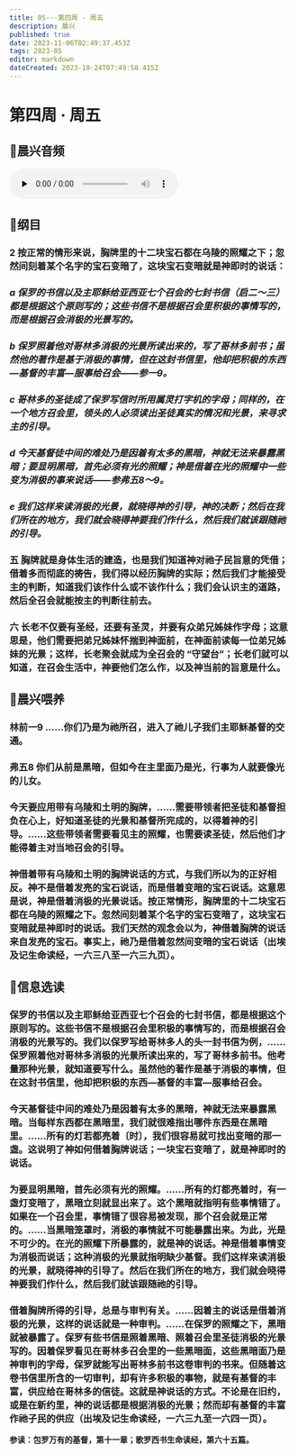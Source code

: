 ```yaml
---
title: 05---第四周 · 周五
description: 晨兴
published: true
date: 2023-11-06T02:49:37.453Z
tags: 2023-05
editor: markdown
dateCreated: 2023-10-24T07:49:58.415Z
---
```


# 第四周 · 周五
## 🎵晨兴音频
<audio id="audio" controls="" preload="none">
      <source id="mp3" src="/2023-05/week4/week4day5.mp3">
</audio>

## 📖纲目

### 2  按正常的情形来说，胸牌里的十二块宝石都在乌陵的照耀之下；忽然间刻着某个名字的宝石变暗了，这块宝石变暗就是神即时的说话：

### *a  保罗的书信以及主耶稣给亚西亚七个召会的七封书信（启二～三）都是根据这个原则写的；这些书信不是根据召会里积极的事情写的，而是根据召会消极的光景写的。*

### *b  保罗照着他对哥林多消极的光景所读出来的，写了哥林多前书；虽然他的著作是基于消极的事情，但在这封书信里，他却把积极的东西—基督的丰富—服事给召会——参一9。*

### *c  哥林多的圣徒成了保罗写信时所用属灵打字机的字母；同样的，在一个地方召会里，领头的人必须读出圣徒真实的情况和光景，来寻求主的引导。*

### *d  今天基督徒中间的难处乃是因着有太多的黑暗，神就无法来暴露黑暗；要显明黑暗，首先必须有光的照耀；神是借着在光的照耀中一些变为消极的事来说话——参弗五8～9。*

### *e  我们这样来读消极的光景，就晓得神的引导，神的决断；然后在我们所在的地方，我们就会晓得神要我们作什么，然后我们就该跟随祂的引导。*

### 五  胸牌就是身体生活的建造，也是我们知道神对祂子民旨意的凭借；借着多而彻底的祷告，我们得以经历胸牌的实际；然后我们才能接受主的判断，知道我们该作什么或不该作什么；我们会认识主的道路，然后全召会就能按主的判断往前去。

### 六  长老不仅要有圣经，还要有圣灵，并要有众弟兄姊妹作字母；这意思是，他们需要把弟兄姊妹怀揣到神面前，在神面前读每一位弟兄姊妹的光景；这样，长老聚会就成为全召会的 “守望台”；长老们就可以知道，在召会生活中，神要他们怎么作，以及神当前的旨意是什么。

## 📖晨兴喂养

### **林前一9    ……你们乃是为祂所召，进入了祂儿子我们主耶稣基督的交通。**

### **弗五8    你们从前是黑暗，但如今在主里面乃是光，行事为人就要像光的儿女。**

### 今天要应用带有乌陵和土明的胸牌，……需要带领者把圣徒和基督担负在心上，好知道圣徒的光景和基督所完成的，以得着神的引导。……这些带领者需要看见主的照耀，也需要读圣徒，然后他们才能得着主对当地召会的引导。

### 神借着带有乌陵和土明的胸牌说话的方式，与我们所以为的正好相反。神不是借着发亮的宝石说话，而是借着变暗的宝石说话。这意思是说，神是借着消极的光景说话。按正常情形，胸牌里的十二块宝石都在乌陵的照耀之下。忽然间刻着某个名字的宝石变暗了，这块宝石变暗就是神即时的说话。我们天然的观念会以为，神借着胸牌的说话来自发亮的宝石。事实上，祂乃是借着忽然间变暗的宝石说话（出埃及记生命读经，一六三八至一六三九页）。

## 📖信息选读

### 保罗的书信以及主耶稣给亚西亚七个召会的七封书信，都是根据这个原则写的。这些书信不是根据召会里积极的事情写的，而是根据召会消极的光景写的。我们以保罗写给哥林多人的头一封书信为例，……保罗照着他对哥林多消极的光景所读出来的，写了哥林多前书。他考量那种光景，就知道要写什么。虽然他的著作是基于消极的事情，但在这封书信里，他却把积极的东西—基督的丰富—服事给召会。

### 今天基督徒中间的难处乃是因着有太多的黑暗，神就无法来暴露黑暗。当每样东西都在黑暗里，我们就很难指出哪件东西是在黑暗里。……所有的灯若都亮着〔时〕，我们很容易就可找出变暗的那一盏。这说明了神如何借着胸牌说话；一块宝石变暗了，就是神即时的说话。

### 为要显明黑暗，首先必须有光的照耀。……所有的灯都亮着时，有一盏灯变暗了，黑暗立刻就显出来了。这个黑暗就指明有些事情错了。如果在一个召会里，事情错了很容易被发现，那个召会就是正常的。……当黑暗笼罩时，消极的事情就不可能暴露出来。为此，光是不可少的。在光的照耀下所暴露的，就是神的说话。神是借着事情变为消极而说话；这种消极的光景就指明缺少基督。我们这样来读消极的光景，就晓得神的引导了。然后在我们所在的地方，我们就会晓得神要我们作什么，然后我们就该跟随祂的引导。

### 借着胸牌所得的引导，总是与审判有关。……因着主的说话是借着消极的光景，这样的说话就是一种审判。……在保罗的照耀之下，黑暗就被暴露了。保罗有些书信是照着黑暗、照着召会里圣徒消极的光景写的。因着保罗看见在哥林多召会里的一些黑暗面，这些黑暗面乃是神审判的字母，保罗就能写出哥林多前书这卷审判的书来。但随着这卷书信里所含的一切审判，却有许多积极的事物，就是有基督的丰富，供应给在哥林多的信徒。这就是神说话的方式。不论是在旧约，或是在新约里，神的说话都是根据消极的光景；然而却有基督的丰富作祂子民的供应（出埃及记生命读经，一六三九至一六四一页）。

**参读：包罗万有的基督，第十一章；歌罗西书生命读经，第六十五篇。**
<!-- Google tag (gtag.js) -->
<script async src="https://www.googletagmanager.com/gtag/js?id=G-1P8709Z16T"></script>
<script>
  window.dataLayer = window.dataLayer || [];
  function gtag(){dataLayer.push(arguments);}
  gtag('js', new Date());

  gtag('config', 'G-1P8709Z16T');
</script>

